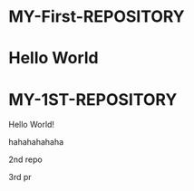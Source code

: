 
# MY-First-REPOSITORY
Hello World
=======
# MY-1ST-REPOSITORY
Hello World!

hahahahahaha

2nd repo

3rd pr

